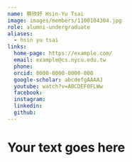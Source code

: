 ```yaml
---
name: 蔡欣妤 Hsin-Yu Tsai 
image: images/members/1100104304.jpg 
role: alumni-undergraduate
aliases:
  - hsin yu tsai
links:
  home-page: https://example.com/
  email: example@cs.nycu.edu.tw
  phone: 
  orcid: 0000-0000-0000-000
  google-scholar: abcdefgAAAAJ
  youtube: watch?v=ABCDEF0FLWw
  facebook:
  instagram:
  linkedin:
  github:
---
```

# Your text goes here
